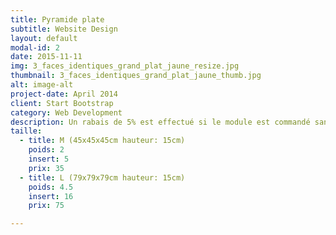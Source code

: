 ```yaml
---
title: Pyramide plate
subtitle: Website Design
layout: default
modal-id: 2
date: 2015-11-11
img: 3_faces_identiques_grand_plat_jaune_resize.jpg
thumbnail: 3_faces_identiques_grand_plat_jaune_thumb.jpg
alt: image-alt
project-date: April 2014
client: Start Bootstrap
category: Web Development
description: Un rabais de 5% est effectué si le module est commandé sans inserts.
taille:
  - title: M (45x45x45cm hauteur: 15cm)
    poids: 2
    insert: 5
    prix: 35
  - title: L (79x79x79cm hauteur: 15cm)
    poids: 4.5
    insert: 16
    prix: 75

---
```

